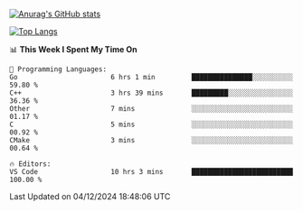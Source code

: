 [![Anurag's GitHub stats](https://github-readme-stats.vercel.app/api?username=wugouzi&count_private=true)](https://github.com/anuraghazra/github-readme-stats)

[![Top Langs](https://github-readme-stats.vercel.app/api/top-langs/?username=wugouzi&layout=compact&count_private=true&hide=html)](https://github.com/anuraghazra/github-readme-stats)

<!--START_SECTION:waka-->
📊 **This Week I Spent My Time On** 

```text
💬 Programming Languages: 
Go                       6 hrs 1 min         ███████████████░░░░░░░░░░   59.80 % 
C++                      3 hrs 39 mins       █████████░░░░░░░░░░░░░░░░   36.36 % 
Other                    7 mins              ░░░░░░░░░░░░░░░░░░░░░░░░░   01.17 % 
C                        5 mins              ░░░░░░░░░░░░░░░░░░░░░░░░░   00.92 % 
CMake                    3 mins              ░░░░░░░░░░░░░░░░░░░░░░░░░   00.64 % 

🔥 Editors: 
VS Code                  10 hrs 3 mins       █████████████████████████   100.00 % 
```


 Last Updated on 04/12/2024 18:48:06 UTC
<!--END_SECTION:waka-->

<!--
**wugouzi/wugouzi** is a ✨ _special_ ✨ repository because its `README.md` (this file) appears on your GitHub profile.

Here are some ideas to get you started:

- 🔭 I’m currently working on ...
- 🌱 I’m currently learning ...
- 👯 I’m looking to collaborate on ...
- 🤔 I’m looking for help with ...
- 💬 Ask me about ...
- 📫 How to reach me: ...
- 😄 Pronouns: ...
- ⚡ Fun fact: ...
-->
